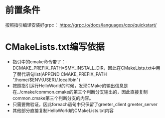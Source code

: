 # 前置条件
按照指引编译安装好grpc： https://grpc.io/docs/languages/cpp/quickstart/

# CMakeLists.txt编写依据
- 指引中的cmake命令带了：-DCMAKE_PREFIX_PATH=$MY_INSTALL_DIR，因此在CMakeLists.txt中用了替代语句list(APPEND CMAKE_PREFIX_PATH "/home/$ENV{USER}/.local/bin")
- 按照指引运行HelloWorld的时候，发现CMake的输出信息是在../cmake/common.cmake的第三个判断分支输出的，因此直接复制common.cmake第三个判断分支的内容。
- 只需要做验证，因此foreach语句中只保留了greeter_client greeter_server
- 其他部分直接复制HelloWorld的CMakeLists.txt内容

